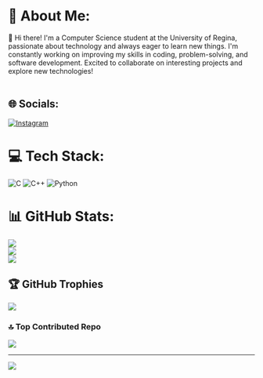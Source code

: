 # 💫 About Me:
👋 Hi there! I'm a Computer Science student at the University of Regina, passionate about technology and always eager to learn new things. I'm constantly working on improving my skills in coding, problem-solving, and software development. Excited to collaborate on interesting projects and explore new technologies!<br><br>


## 🌐 Socials:
[![Instagram](https://img.shields.io/badge/Instagram-%23E4405F.svg?logo=Instagram&logoColor=white)](https://instagram.com/_tirth128) 

# 💻 Tech Stack:
![C](https://img.shields.io/badge/c-%2300599C.svg?style=for-the-badge&logo=c&logoColor=white) ![C++](https://img.shields.io/badge/c++-%2300599C.svg?style=for-the-badge&logo=c%2B%2B&logoColor=white) ![Python](https://img.shields.io/badge/python-3670A0?style=for-the-badge&logo=python&logoColor=ffdd54)
# 📊 GitHub Stats:
![](https://github-readme-stats.vercel.app/api?username=pateltirth128&theme=dark&hide_border=false&include_all_commits=false&count_private=false)<br/>
![](https://github-readme-streak-stats.herokuapp.com/?user=pateltirth128&theme=dark&hide_border=false)<br/>
![](https://github-readme-stats.vercel.app/api/top-langs/?username=pateltirth128&theme=dark&hide_border=false&include_all_commits=false&count_private=false&layout=compact)

## 🏆 GitHub Trophies
![](https://github-profile-trophy.vercel.app/?username=pateltirth128&theme=radical&no-frame=false&no-bg=true&margin-w=4)

### 🔝 Top Contributed Repo
![](https://github-contributor-stats.vercel.app/api?username=pateltirth128&limit=5&theme=dark&combine_all_yearly_contributions=true)

---
[![](https://visitcount.itsvg.in/api?id=pateltirth128&icon=0&color=0)](https://visitcount.itsvg.in)

<!-- Proudly created with GPRM ( https://gprm.itsvg.in ) -->

